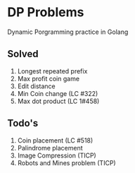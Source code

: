 # DP Problems
Dynamic Porgramming practice in Golang

## Solved
1. Longest repeated prefix
2. Max profit coin game
3. Edit distance 
4. Min Coin change (LC #322)
5. Max dot product (LC 1#458)


## Todo's
1. Coin placement (LC #518)
2. Palindrome placement
3. Image Compression (TICP)
4. Robots and Mines problem (TICP)